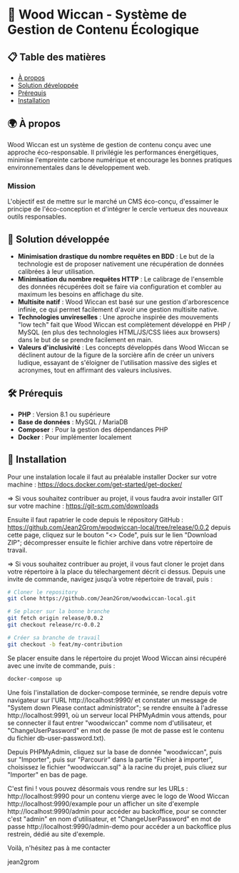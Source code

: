 # 🌱 Wood Wiccan - Système de Gestion de Contenu Écologique

## 📋 Table des matières

- [À propos](#à-propos)
- [Solution développée](#solution-développée)
- [Prérequis](#prérequis)
- [Installation](#installation)

## 🌍 À propos

Wood Wiccan est un système de gestion de contenu conçu avec une approche éco-responsable. Il privilégie les performances énergétiques, minimise l'empreinte carbone numérique et encourage les bonnes pratiques environnementales dans le développement web.

### Mission

L'objectif est de mettre sur le marché un CMS éco-conçu, d'essaimer le principe de l'éco-conception et d'intégrer le cercle vertueux des nouveaux outils responsables. 

## 🌿 Solution développée

- **Minimisation drastique du nombre requêtes en BDD** : Le but de la technologie est de proposer nativement une récupération de données calibrées à leur utilisation. 
- **Minimisation du nombre requêtes HTTP** : Le calibrage de l'ensemble des données récupérées doit se faire via configuration et combler au maximum les besoins en affichage du site.
- **Multisite natif** : Wood Wiccan est basé sur une gestion d'arborescence infinie, ce qui permet facilement d'avoir une gestion multisite native.
- **Technologies unvireselles** : Une aproche inspirée des mouvements "low tech" fait que Wood Wiccan est complètement développé en PHP / MySQL (en plus des technologies HTML/JS/CSS liées aux browsers) dans le but de se prendre facilement en main.
- **Valeurs d'inclusivité** : Les concepts développés dans Wood Wiccan se déclinent autour de la figure de la sorcière afin de créer un univers ludique, essayant de s'éloigner de l'utilisation massive des sigles et acronymes, tout en affirmant des valeurs inclusives.

## 🛠 Prérequis

- **PHP** : Version 8.1 ou supérieure
- **Base de données** : MySQL / MariaDB
- **Composer** : Pour la gestion des dépendances PHP
- **Docker** : Pour implémenter localement 


## 🚀 Installation

Pour une instalation locale il faut au préalable installer Docker sur votre machine : 
https://docs.docker.com/get-started/get-docker/

=> Si vous souhaitez contribuer au projet, il vous faudra avoir installer GIT sur votre machine : 
https://git-scm.com/downloads


Ensuite il faut rapatrier le code depuis le répository GitHub :
https://github.com/Jean2Grom/woodwiccan-local/tree/release/0.0.2
depuis cette page, cliquez sur le bouton "<> Code", puis sur le lien "Download ZIP"; décompresser ensuite le fichier archive dans votre répertoire de travail.

=> Si vous souhaitez contribuer au projet, il vous faut cloner le projet dans votre répertoire à la place du télechargement décrit ci dessus. Depuis une invite de commande, navigez jusqu'à votre répertoire de travail, puis : 

```bash
# Cloner le repository
git clone https://github.com/Jean2Grom/woodwiccan-local.git

# Se placer sur la bonne branche
git fetch origin release/0.0.2
git checkout release/rc-0.0.2

# Créer sa branche de travail
git checkout -b feat/my-contribution
```

Se placer ensuite dans le répertoire du projet Wood Wiccan ainsi récupéré avec une invite de commande, puis :

```bash
docker-compose up
```

Une fois l'installation de docker-compose terminée, se rendre depuis votre navigateur sur l'URL http://localhost:9990/ et constater un message de "System down Please contact administrator"; se rendre ensuite à l'adresse http://localhost:9991, où un serveur local PHPMyAdmin vous attends, pour se connecter il faut entrer "woodwiccan" comme nom d'utilisateur, et "ChangeUserPassword" en mot de passe (le mot de passe est le contenu du fichier db-user-password.txt). 

Depuis PHPMyAdmin, cliquez sur la base de donnée "woodwiccan", puis sur "Importer", puis sur "Parcourir" dans la partie "Fichier à importer", choisissez le fichier "woodwiccan.sql" à la racine du projet, puis cliuez sur "Importer" en bas de page.

C'est fini ! 
vous pouvez désormais vous rendre sur les URLs : 
http://localhost:9990 pour un contenu vierge avec le logo de Wood Wiccan
http://localhost:9990/example pour un afficher un site d'exemple
http://localhost:9990/admin pour accéder au backoffice, pour se conncter c'est "admin" en nom d'utilisateur, et "ChangeUserPassword" en mot de passe
http://localhost:9990/admin-demo pour accéder a un backoffice plus restrein, dédié au site d'exemple.


Voilà, n'hésitez pas à me contacter

jean2grom